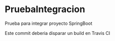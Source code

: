 # PruebaIntegracion
Prueba para integrar proyecto SpringBoot

Este commit deberia disparar un build en Travis CI
